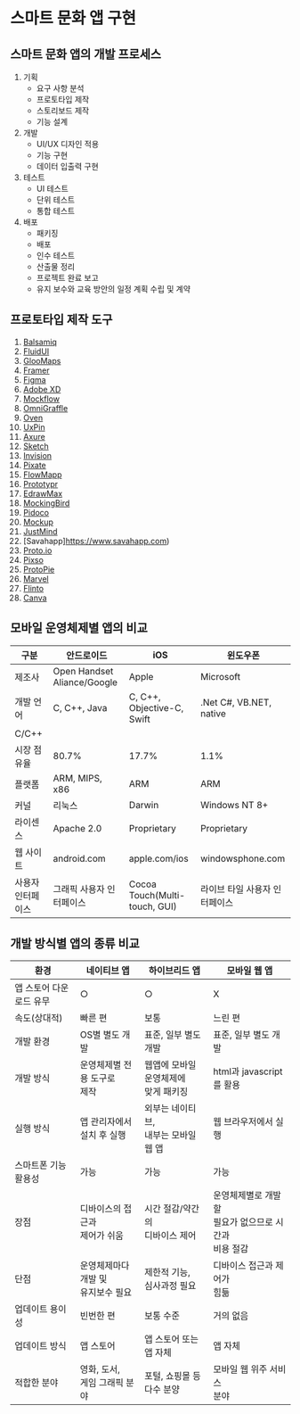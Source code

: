 # 스마트 문화 앱 구현

## 스마트 문화 앱의 개발 프로세스
1. 기획
    - 요구 사항 분석
    - 프로토타입 제작
    - 스토리보드 제작
    - 기능 설계
2. 개발
    - UI/UX 디자인 적용
    - 기능 구현
    - 데이터 입출력 구현
3. 테스트
    - UI 테스트
    - 단위 테스트
    - 통합 테스트
4. 배포
    - 패키징
    - 배포
    - 인수 테스트
    - 산출물 정리
    - 프로젝트 완료 보고
    - 유지 보수와 교육 방안의 일정 계획 수립 및 계약


## 프로토타입 제작 도구
1. [Balsamiq](http://balsamiq.com)
2. [FluidUI](http://fluidui.com)
3. [GlooMaps](https://www.gloomaps.com)
4. [Framer](https://www.framer.com)
5. [Figma](https://www.figma.com)
6. [Adobe XD](https://helpx.adobe.com/kr/xd/get-started.html)
7. [Mockflow](https://www.mockflow.com)
8. [OmniGraffle]( http://omnigroup.com/omnigraffle)
9. [Oven](http://ovenapp.io)
10. [UxPin](http://uxpin.com)
11. [Axure](http://www.axure.com)
11. [Sketch](https://www.sketch.com)
11. [Invision](http://www.invisionapp.com)
12. [Pixate](http://www.pixate.com)
13. [FlowMapp](https://www.flowmapp.com)
14. [Prototypr](https://prototypr.io)
15. [EdrawMax](https://www.edrawsoft.com)
16. [MockingBird](https://gomockingbird.com)
17. [Pidoco](https://pidoco.com)
18. [Mockup](https://mockup.io)
19. [JustMind](https://www.justinmind.com)
20. [Savahapp]https://www.savahapp.com)
21. [Proto.io](https://proto.io)
22. [Pixso](https://pixso.net)
23. [ProtoPie](https://www.protopie.io)
24. [Marvel](https://marvelapp.com)
25. [Flinto](https://www.flinto.com)
26. [Canva](https://www.canva.com/ko_kr/prototypes/)


## 모바일 운영체제별 앱의 비교
| 구분 | 안드로이드 | iOS | 윈도우폰 |
|---------|---------------|----------------|----------------|
| 제조사 | Open Handset Aliance/Google | Apple | Microsoft | 
| 개발 언어 | C, C++, Java | C, C++, Objective-C, Swift | .Net C#, VB.NET, native 
C/C++ |
| 시장 점유율 | 80.7% | 17.7% | 1.1% |
| 플랫폼 | ARM, MIPS, x86 | ARM | ARM |
| 커널 | 리눅스 | Darwin | Windows NT 8+ |
| 라이센스 | Apache 2.0 | Proprietary | Proprietary |
| 웹 사이트 | android.com | apple.com/ios | windowsphone.com |
| 사용자 인터페이스 | 그래픽 사용자 인터페이스 | Cocoa Touch(Multi-touch, GUI) | 라이브 타일 사용자 인터페이스 |


## 개발 방식별 앱의 종류 비교
| 환경 | 네이티브 앱 | 하이브리드 앱 | 모바일 웹 앱 |
|-----------------|-----------------|-----------------|-----------------|
| 앱 스토어 다운로드 유무 | ○ | ○ | X |
| 속도(상대적) | 빠른 편 | 보통 | 느린 편 |
| 개발 환경 | OS별 별도 개발 | 표준, 일부 별도 개발 | 표준, 일부 별도 개발 |
| 개발 방식 | 운영체제별 전용 도구로 <br>제작 | 웹앱에 모바일 운영체제에<br> 맞게 패키징 | html과 javascript를 활용 |
| 실행 방식 | 앱 관리자에서 <br>설치 후 실행 | 외부는 네이티브, <br>내부는 모바일 웹 앱 | 웹 브라우저에서 실행 |
| 스마트폰 기능 활용성 | 가능 | 가능 | 가능 |
| 장점 | 디바이스의 접근과<br> 제어가 쉬움 | 시간 절감/약간의 <br>디바이스 제어 | 운영체제별로 개발할 <br>필요가 없으므로 시간과 <br>비용 절감 |
| 단점 | 운영체제마다 개발 및 <br>유지보수 필요 | 제한적 기능, <br>심사과정 필요 | 디바이스 접근과 제어가 <br>힘듦 |
| 업데이트 용이성 | 빈번한 편 | 보통 수준 | 거의 없음 |
| 업데이트 방식 | 앱 스토어 | 앱 스토어 또는 앱 자체 | 앱 자체 |
| 적합한 분야 | 영화, 도서, <br>게임 그래픽 분야 | 포털, 쇼핑몰 등 <br>다수 분양 | 모바일 웹 위주 서비스 <br>분야 |


